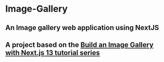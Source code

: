 # Image-Gallery

## An Image gallery web application using NextJS

## A project based on the [Build an Image Gallery with Next.js 13 tutorial series](https://www.youtube.com/playlist?list=PL4cUxeGkcC9hYBP0AZ3MNdEiiZqd4mHGm)

